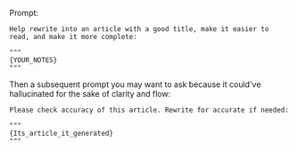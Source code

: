 Prompt:
```
Help rewrite into an article with a good title, make it easier to read, and make it more complete:  

"""
{YOUR_NOTES} 
"""
```  


Then a subsequent prompt you may want to ask because it could've hallucinated for the sake of clarity and flow:
```
Please check accuracy of this article. Rewrite for accurate if needed:

"""
{Its_article_it_generated}
"""
```